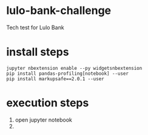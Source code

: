 # lulo-bank-challenge
Tech test for Lulo Bank


# install steps
```
jupyter nbextension enable --py widgetsnbextension
pip install pandas-profiling[notebook] --user
pip install markupsafe==2.0.1 --user
```

# execution steps
1. open jupyter notebook
2. 

# 

